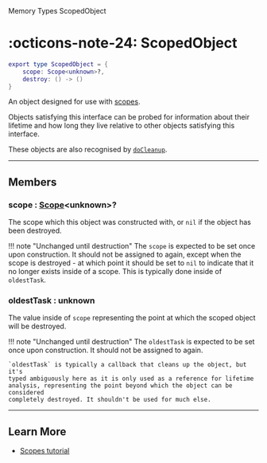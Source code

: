 <nav class="fusiondoc-api-breadcrumbs">
	<span>Memory</span>
	<span>Types</span>
	<span>ScopedObject</span>
</nav>

<h1 class="fusiondoc-api-header" markdown>
	<span class="fusiondoc-api-icon" markdown>:octicons-note-24:</span>
	<span class="fusiondoc-api-name">ScopedObject</span>
</h1>

```Lua
export type ScopedObject = {
	scope: Scope<unknown>?,
	destroy: () -> ()
}
```

An object designed for use with [scopes](../../types/scope).

Objects satisfying this interface can be probed for information about their
lifetime and how long they live relative to other objects satisfying this
interface. 

These objects are also recognised by [`doCleanup`](../../members/docleanup).

-----

## Members

<h3 markdown>
	scope
	<span class="fusiondoc-api-type">
		: <a href="../../types/scope">Scope</a>&lt;unknown&gt;?
	</span>
</h3>

The scope which this object was constructed with, or `nil` if the object has
been destroyed.

!!! note "Unchanged until destruction"
	The `scope` is expected to be set once upon construction. It should not be
	assigned to again, except when the scope is destroyed - at which point it
	should be set to `nil` to indicate that it no longer exists inside of a
	scope. This is typically done inside of `oldestTask`.

<h3 markdown>
	oldestTask
	<span class="fusiondoc-api-type">
		: unknown
	</span>
</h3>

The value inside of `scope` representing the point at which the scoped object
will be destroyed.

!!! note "Unchanged until destruction"
	The `oldestTask` is expected to be set once upon construction. It should not
	be assigned to again.

	`oldestTask` is typically a callback that cleans up the object, but it's
	typed ambiguously here as it is only used as a reference for lifetime
	analysis, representing the point beyond which the object can be considered
	completely destroyed. It shouldn't be used for much else.

-----

## Learn More

- [Scopes tutorial](../../../../tutorials/fundamentals/scopes)